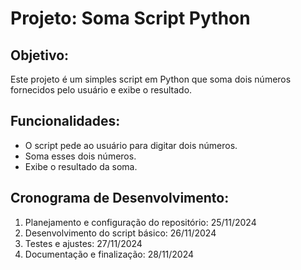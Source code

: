 # Projeto: Soma Script Python

## Objetivo:
Este projeto é um simples script em Python que soma dois números fornecidos pelo usuário e exibe o resultado.

## Funcionalidades:
- O script pede ao usuário para digitar dois números.
- Soma esses dois números.
- Exibe o resultado da soma.

## Cronograma de Desenvolvimento:
1. Planejamento e configuração do repositório: 25/11/2024
2. Desenvolvimento do script básico: 26/11/2024
3. Testes e ajustes: 27/11/2024
4. Documentação e finalização: 28/11/2024
